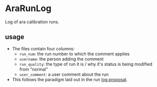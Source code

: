 # AraRunLog
Log of ara calibration runs.

## usage
- The files contain four columns:
  - `run_num`: the run number to which the comment applies
  - `username`: the person adding the comment
  - `run_quality`: the type of run it is / why it's status is being modified from "normal"
  - `user_comment`: a user comment about the run
- This follows the paradigm laid out in the run [log proposal](http://ara.icecube.wisc.edu/wiki/index.php/Run_Log_Proposal).
